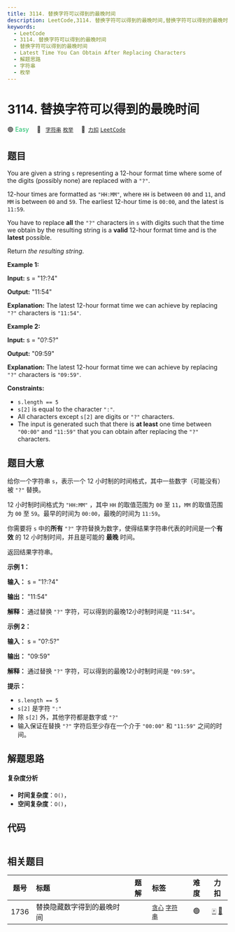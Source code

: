 ```yaml
---
title: 3114. 替换字符可以得到的最晚时间
description: LeetCode,3114. 替换字符可以得到的最晚时间,替换字符可以得到的最晚时间,Latest Time You Can Obtain After Replacing Characters,解题思路,字符串,枚举
keywords:
  - LeetCode
  - 3114. 替换字符可以得到的最晚时间
  - 替换字符可以得到的最晚时间
  - Latest Time You Can Obtain After Replacing Characters
  - 解题思路
  - 字符串
  - 枚举
---
```


# 3114. 替换字符可以得到的最晚时间

🟢 <font color=#15bd66>Easy</font>&emsp; 🔖&ensp; [`字符串`](/tag/string.md) [`枚举`](/tag/enumeration.md)&emsp; 🔗&ensp;[`力扣`](https://leetcode.cn/problems/latest-time-you-can-obtain-after-replacing-characters) [`LeetCode`](https://leetcode.com/problems/latest-time-you-can-obtain-after-replacing-characters)

## 题目

You are given a string `s` representing a 12-hour format time where some of
the digits (possibly none) are replaced with a `"?"`.

12-hour times are formatted as `"HH:MM"`, where `HH` is between `00` and `11`,
and `MM` is between `00` and `59`. The earliest 12-hour time is `00:00`, and
the latest is `11:59`.

You have to replace **all** the `"?"` characters in `s` with digits such that
the time we obtain by the resulting string is a **valid** 12-hour format time
and is the **latest** possible.

Return _the resulting string_.



**Example 1:**

**Input:** s = "1?:?4"

**Output:** "11:54"

**Explanation:** The latest 12-hour format time we can achieve by replacing
`"?"` characters is `"11:54"`.

**Example 2:**

**Input:** s = "0?:5?"

**Output:** "09:59"

**Explanation:** The latest 12-hour format time we can achieve by replacing
`"?"` characters is `"09:59"`.



**Constraints:**

  * `s.length == 5`
  * `s[2]` is equal to the character `":"`.
  * All characters except `s[2]` are digits or `"?"` characters.
  * The input is generated such that there is **at least** one time between `"00:00"` and `"11:59"` that you can obtain after replacing the `"?"` characters.


## 题目大意

给你一个字符串 `s`，表示一个 12 小时制的时间格式，其中一些数字（可能没有）被 `"?"` 替换。

12 小时制时间格式为 `"HH:MM"` ，其中 `HH` 的取值范围为 `00` 至 `11`，`MM` 的取值范围为 `00` 至
`59`。最早的时间为 `00:00`，最晚的时间为 `11:59`。

你需要将 `s` 中的**所有** `"?"` 字符替换为数字，使得结果字符串代表的时间是一个**有效** 的 12 小时制时间，并且是可能的 **最晚**
时间。

返回结果字符串。



**示例 1：**

**输入：** s = "1?:?4"

**输出：** "11:54"

**解释：** 通过替换 `"?"` 字符，可以得到的最晚12小时制时间是 `"11:54"`。

**示例 2：**

**输入：** s = "0?:5?"

**输出：** "09:59"

**解释：** 通过替换 `"?"` 字符，可以得到的最晚12小时制时间是 `"09:59"`。



**提示：**

  * `s.length == 5`
  * `s[2]` 是字符 `":"`
  * 除 `s[2]` 外，其他字符都是数字或 `"?"`
  * 输入保证在替换 `"?"` 字符后至少存在一个介于 `"00:00"` 和 `"11:59"` 之间的时间。


## 解题思路

#### 复杂度分析

- **时间复杂度**：`O()`，
- **空间复杂度**：`O()`，

## 代码

```javascript

```

## 相关题目

<!-- prettier-ignore -->
| 题号 | 标题 | 题解 | 标签 | 难度 | 力扣 |
| :------: | :------ | :------: | :------ | :------: | :------: |
| 1736 | 替换隐藏数字得到的最晚时间 |  |  [`贪心`](/tag/greedy.md) [`字符串`](/tag/string.md) | 🟢 | [🀄️](https://leetcode.cn/problems/latest-time-by-replacing-hidden-digits) [🔗](https://leetcode.com/problems/latest-time-by-replacing-hidden-digits) |